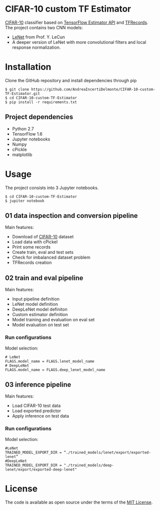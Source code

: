 # CIFAR-10 custom TF Estimator
[CIFAR-10](https://www.cs.toronto.edu/~kriz/cifar.html) classifier based on [TensorFlow Estimator API](https://www.tensorflow.org/programmers_guide/estimators) and [TFRecords](https://www.tensorflow.org/programmers_guide/datasets#consuming_tfrecord_data).
<br/>The project contains two CNN models:
- [LeNet](http://yann.lecun.com/exdb/lenet/) from Prof. Y. LeCun
- A deeper version of LeNet with more convolutional filters and local response normalization. 

# Installation
Clone the GitHub repository and install dependencies through pip
```
$ git clone https://github.com/AndreaIncertiDelmonte/CIFAR-10-custom-TF-Estimator.git
$ cd CIFAR-10-custom-TF-Estimator
$ pip install -r requirements.txt
```

## Project dependencies
- Python 2.7
- TensorFlow 1.6
- Jupyter notebooks
- Numpy
- cPickle
- matplotlib

# Usage
The project consists into 3 Jupyter notebooks.
```
$ cd CIFAR-10-custom-TF-Estimator
$ jupiter notebook
```

## 01 data inspection and conversion pipeline
Main features:
- Download of [CIFAR-10](https://www.cs.toronto.edu/~kriz/cifar.html) dataset
- Load data with cPickel
- Print some records
- Create train, eval and test sets
- Check for imbalanced dataset problem
- TFRecords creation

## 02 train and eval pipeline
Main features:
- Input pipeline definition
- LeNet model definition
- DeepLeNet model definiton
- Custom estimator definition
- Model training and evaluation on eval set
- Model evaluation on test set

### Run configurations
Model selection:
```
# LeNet
FLAGS.model_name = FLAGS.lenet_model_name
# DeepLeNet
FLAGS.model_name = FLAGS.deep_lenet_model_name
```

## 03 inference pipeline
Main features:
- Load CIFAR-10 test data
- Load exported predictor
- Apply inference on test data

### Run configurations
Model selection:
```
#LeNet
TRAINED_MODEL_EXPORT_DIR = “./trained_models/lenet/export/exported-lenet”
#DeepLeNet 
TRAINED_MODEL_EXPORT_DIR = "./trained_models/deep-lenet/export/exported-deep-lenet"
```

# License
The code is available as open source under the terms of the [MIT License](https://opensource.org/licenses/MIT).